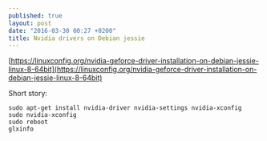 ```yaml
---
published: true
layout: post
date: "2016-03-30 00:27 +0200"
title: Nvidia drivers on Debian jessie
---
```



[https://linuxconfig.org/nvidia-geforce-driver-installation-on-debian-jessie-linux-8-64bit](https://linuxconfig.org/nvidia-geforce-driver-installation-on-debian-jessie-linux-8-64bit)

Short story:

    sudo apt-get install nvidia-driver nvidia-settings nvidia-xconfig 
    sudo nvidia-xconfig 
    sudo reboot
    glxinfo
